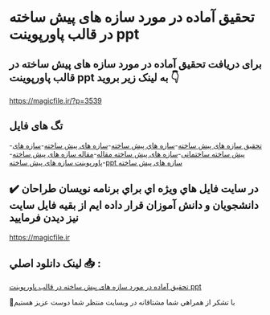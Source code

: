 # تحقیق آماده در مورد سازه های پیش ساخته در قالب پاورپوینت ppt

## برای دریافت تحقیق آماده در مورد سازه های پیش ساخته در قالب پاورپوینت ppt به لینک زیر بروید 👇

https://magicfile.ir/?p=3539

## تگ های فایل

-[تحقیق سازه های پیش ساخته](https://magicfile.ir/product/%d8%aa%d8%ad%d9%82%db%8c%d9%82-%d8%b3%d8%a7%d8%b2%d9%87-%d9%87%d8%a7%db%8c-%d9%be%db%8c%d8%b4-%d8%b3%d8%a7%d8%ae%d8%aa%d9%87-%d8%af%d8%b1-%d9%be%d8%a7%d9%88%d8%b1%d9%be%d9%88%db%8c%d9%86%d8%aa/)-[سازه هاي پيش ساخته](https://magicfile.ir/product/%d8%aa%d8%ad%d9%82%db%8c%d9%82-%d8%b3%d8%a7%d8%b2%d9%87-%d9%87%d8%a7%db%8c-%d9%be%db%8c%d8%b4-%d8%b3%d8%a7%d8%ae%d8%aa%d9%87-%d8%af%d8%b1-%d9%be%d8%a7%d9%88%d8%b1%d9%be%d9%88%db%8c%d9%86%d8%aa/)-[سازه های پیش ساخته](https://magicfile.ir/product/%d8%aa%d8%ad%d9%82%db%8c%d9%82-%d8%b3%d8%a7%d8%b2%d9%87-%d9%87%d8%a7%db%8c-%d9%be%db%8c%d8%b4-%d8%b3%d8%a7%d8%ae%d8%aa%d9%87-%d8%af%d8%b1-%d9%be%d8%a7%d9%88%d8%b1%d9%be%d9%88%db%8c%d9%86%d8%aa/)-[سازه های پیش ساخته ساختمانی](https://magicfile.ir/product/%d8%aa%d8%ad%d9%82%db%8c%d9%82-%d8%b3%d8%a7%d8%b2%d9%87-%d9%87%d8%a7%db%8c-%d9%be%db%8c%d8%b4-%d8%b3%d8%a7%d8%ae%d8%aa%d9%87-%d8%af%d8%b1-%d9%be%d8%a7%d9%88%d8%b1%d9%be%d9%88%db%8c%d9%86%d8%aa/)-[سازه های پیش ساخته مقاله](https://magicfile.ir/product/%d8%aa%d8%ad%d9%82%db%8c%d9%82-%d8%b3%d8%a7%d8%b2%d9%87-%d9%87%d8%a7%db%8c-%d9%be%db%8c%d8%b4-%d8%b3%d8%a7%d8%ae%d8%aa%d9%87-%d8%af%d8%b1-%d9%be%d8%a7%d9%88%d8%b1%d9%be%d9%88%db%8c%d9%86%d8%aa/)-[مقاله سازه های پیش ساخته](https://magicfile.ir/product/%d8%aa%d8%ad%d9%82%db%8c%d9%82-%d8%b3%d8%a7%d8%b2%d9%87-%d9%87%d8%a7%db%8c-%d9%be%db%8c%d8%b4-%d8%b3%d8%a7%d8%ae%d8%aa%d9%87-%d8%af%d8%b1-%d9%be%d8%a7%d9%88%d8%b1%d9%be%d9%88%db%8c%d9%86%d8%aa/)-[پاورپوینت سازه های پیش ساخته](https://magicfile.ir/product/%d8%aa%d8%ad%d9%82%db%8c%d9%82-%d8%b3%d8%a7%d8%b2%d9%87-%d9%87%d8%a7%db%8c-%d9%be%db%8c%d8%b4-%d8%b3%d8%a7%d8%ae%d8%aa%d9%87-%d8%af%d8%b1-%d9%be%d8%a7%d9%88%d8%b1%d9%be%d9%88%db%8c%d9%86%d8%aa/)-[ppt سازه های پیش ساخته](https://magicfile.ir/product/%d8%aa%d8%ad%d9%82%db%8c%d9%82-%d8%b3%d8%a7%d8%b2%d9%87-%d9%87%d8%a7%db%8c-%d9%be%db%8c%d8%b4-%d8%b3%d8%a7%d8%ae%d8%aa%d9%87-%d8%af%d8%b1-%d9%be%d8%a7%d9%88%d8%b1%d9%be%d9%88%db%8c%d9%86%d8%aa/)

## ✔️ در سايت فايل هاي ويژه اي براي برنامه نويسان طراحان دانشجويان و دانش آموزان قرار داده ايم از بقيه فايل سايت نيز ديدن فرماييد

https://magicfile.ir


## لينک دانلود اصلي 📥 :

[تحقیق آماده در مورد سازه های پیش ساخته در قالب پاورپوینت ppt](https://magicfile.ir/product/%d8%aa%d8%ad%d9%82%db%8c%d9%82-%d8%b3%d8%a7%d8%b2%d9%87-%d9%87%d8%a7%db%8c-%d9%be%db%8c%d8%b4-%d8%b3%d8%a7%d8%ae%d8%aa%d9%87-%d8%af%d8%b1-%d9%be%d8%a7%d9%88%d8%b1%d9%be%d9%88%db%8c%d9%86%d8%aa/) 


🙏با تشکر از همراهي شما مشتاقانه در وبسایت منتظر شما دوست عزیز هستیم

